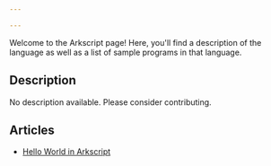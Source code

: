 ```yaml
---

---
```


Welcome to the Arkscript page! Here, you'll find a description of the language as well as a list of sample programs in that language.

## Description

No description available. Please consider contributing.

## Articles

- [Hello World in Arkscript](https://sampleprograms.io/projects/hello-world/arkscript)